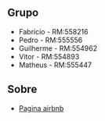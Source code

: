 ## Grupo
- Fabrício - RM:558216
- Pedro - RM:555556
- Guilherme - RM:554962
- Vitor - RM:554893
- Matheus - RM:555447
## Sobre
- [Pagina airbnb](https://www.airbnb.com.br/rooms/51308738?adults=1&category_tag=Tag%3A5348&enable_m3_private_room=true&photo_id=1396737926&search_mode=flex_destinations_search&check_in=2024-11-12&source_impression_id=p3_1724606518_P3tfczHNa-RKxwlO&previous_page_section_name=1000&translate_ugc=false&guests=1&check_out=2024-11-15)
